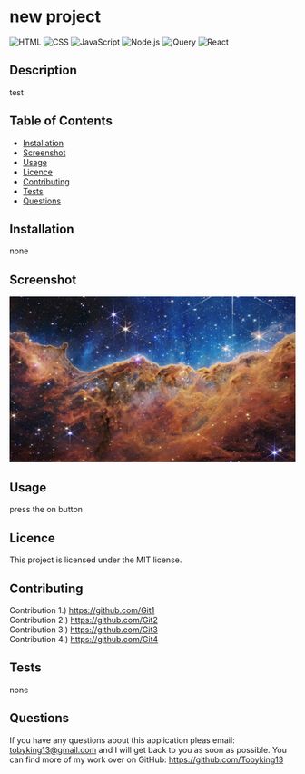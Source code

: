 
  # new project
   <img src="https://cdn.jsdelivr.net/gh/devicons/devicon/icons/html5/html5-original.svg" alt="HTML" style="width:5%">  <img src="https://cdn.jsdelivr.net/gh/devicons/devicon/icons/css3/css3-original.svg" alt="CSS" style="width:5%">  <img src="https://cdn.jsdelivr.net/gh/devicons/devicon/icons/javascript/javascript-plain.svg" alt="JavaScript" style="width:5%">  <img src="https://cdn.jsdelivr.net/gh/devicons/devicon/icons/nodejs/nodejs-original.svg" alt="Node.js" style="width:5%">  <img src="https://cdn.jsdelivr.net/gh/devicons/devicon/icons/jquery/jquery-original-wordmark.svg" alt="jQuery" style="width:5%">  <img src="https://cdn.jsdelivr.net/gh/devicons/devicon/icons/react/react-original.svg" alt="React" style="width:5%"> 

  ## Description 

  test 

  ## Table of Contents

  - [Installation](#installation)
  - [Screenshot](#screenshot)
  - [Usage](#usage)
  - [Licence](#licence)
  - [Contributing](#contributing)
  - [Tests](#test)
  - [Questions](#questions)

  ## Installation 

  none

  ## Screenshot

  ![new project](assets/nebula.jpg "new project")

  ## Usage

  press the on button

  ## Licence

  This project is licensed under the MIT license.

  ## Contributing

  Contribution 1.) https://github.com/Git1 <br>   Contribution 2.) https://github.com/Git2 <br>   Contribution 3.) https://github.com/Git3 <br>   Contribution 4.) https://github.com/Git4 <br>
  
  ## Tests

  none

  ## Questions

  If you have any questions about this application pleas email: tobyking13@gmail.com and I will get back to you as soon as possible. You can find more of my work over on GitHub: https://github.com/Tobyking13

  